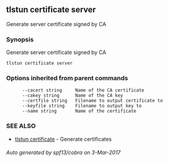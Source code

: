 ## tlstun certificate server

Generate server certificate signed by CA

### Synopsis


Generate server certificate signed by CA

```
tlstun certificate server
```

### Options inherited from parent commands

```
      --cacert string     Name of the CA certificate
      --cakey string      Name of the CA key
      --certfile string   Filename to output certificate to
      --keyfile string    Filename to output key to
      --name string       Name of the certificate
```

### SEE ALSO
* [tlstun certificate](tlstun_certificate.md)	 - Generate certificates

###### Auto generated by spf13/cobra on 3-Mar-2017
